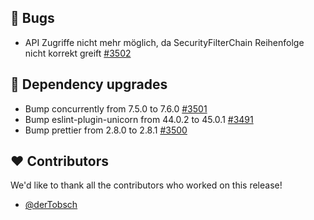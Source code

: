 ## 🐞 Bugs

- API Zugriffe nicht mehr möglich, da SecurityFilterChain Reihenfolge nicht korrekt greift [#3502](https://github.com/urlaubsverwaltung/urlaubsverwaltung/issues/3502)

## 🔨 Dependency upgrades

- Bump concurrently from 7.5.0 to 7.6.0 [#3501](https://github.com/urlaubsverwaltung/urlaubsverwaltung/pull/3501)
- Bump eslint-plugin-unicorn from 44.0.2 to 45.0.1 [#3491](https://github.com/urlaubsverwaltung/urlaubsverwaltung/pull/3491)
- Bump prettier from 2.8.0 to 2.8.1 [#3500](https://github.com/urlaubsverwaltung/urlaubsverwaltung/pull/3500)

## ❤️ Contributors

We'd like to thank all the contributors who worked on this release!

- [@derTobsch](https://github.com/derTobsch)
